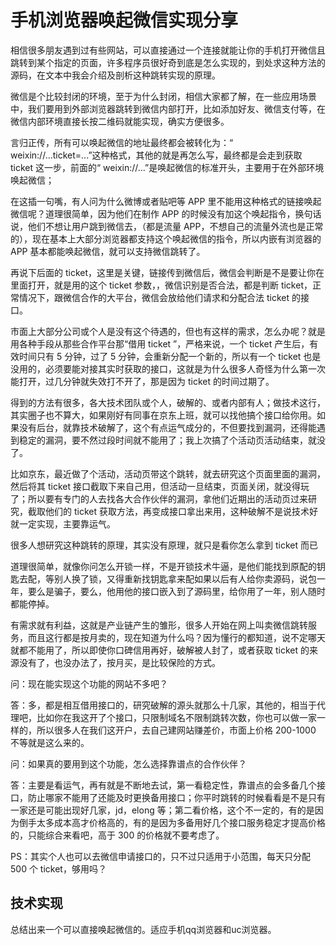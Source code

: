 # 手机浏览器唤起微信实现分享
相信很多朋友遇到过有些网站，可以直接通过一个连接就能让你的手机打开微信且跳转到某个指定的页面，许多程序员很好奇到底是怎么实现的，到处求这种方法的源码，在文本中我会介绍及剖析这种跳转实现的原理。

微信是个比较封闭的环境，至于为什么封闭，相信大家都了解，在一些应用场景中，我们要用到外部浏览器跳转到微信内部打开，比如添加好友、微信支付等，在微信内部环境直接长按二维码就能实现，确实方便很多。

言归正传，所有可以唤起微信的地址最终都会被转化为：“ weixin://...ticket=...”这种格式，其他的就是再怎么写，最终都是会走到获取 ticket 这一步，前面的“ weixin://...”是唤起微信的标准开头，主要用于在外部环境唤起微信；

在这插一句嘴，有人问为什么微博或者贴吧等 APP 里不能用这种格式的链接唤起微信呢？道理很简单，因为他们在制作 APP 的时候没有加这个唤起指令，换句话说，他们不想让用户跳到微信去，（都是流量 APP，不想自己的流量外流也是正常的），现在基本上大部分浏览器都支持这个唤起微信的指令，所以内嵌有浏览器的 APP 基本都能唤起微信，就可以支持微信跳转了。

再说下后面的 ticket，这里是关键，链接传到微信后，微信会判断是不是要让你在里面打开，就是用的这个 ticket 参数，，微信识别是否合法，都是判断 ticket，正常情况下，跟微信合作的大平台，微信会放给他们请求和分配合法 ticket 的接口。

市面上大部分公司或个人是没有这个待遇的，但也有这样的需求，怎么办呢？就是用各种手段从那些合作平台那“借用 ticket ”，严格来说，一个 ticket 产生后，有效时间只有 5 分钟，过了 5 分钟，会重新分配一个新的，所以有一个 ticket 也是没用的，必须要能对接其实时获取的接口，这就是为什么很多人奇怪为什么第一次能打开，过几分钟就失效打不开了，那是因为 ticket 的时间过期了。

得到的方法有很多，各大技术团队或个人，破解的、或者内部有人；做技术这行，其实圈子也不算大，如果刚好有同事在京东上班，就可以找他搞个接口给你用。如果没有后台，就靠技术破解了，这个有点运气成分的，不但要找到漏洞，还得能遇到稳定的漏洞，要不然过段时间就不能用了；我上次搞了个活动页活动结束，就没了。

比如京东，最近做了个活动，活动页带这个跳转，就去研究这个页面里面的漏洞，然后将其 ticket 接口截取下来自己用，但活动一旦结束，页面关闭，就没得玩了；所以要有专门的人去找各大合作伙伴的漏洞，拿他们近期出的活动页过来研究，截取他们的 ticket 获取方法，再变成接口拿出来用，这种破解不是说技术好就一定实现，主要靠运气。

很多人想研究这种跳转的原理，其实没有原理，就只是看你怎么拿到 ticket 而已

道理很简单，就像你问怎么开锁一样，不是开锁技术牛逼，是他们能找到原配的钥匙去配，等别人换了锁，又得重新找钥匙拿来配如果以后有人给你卖源码，说包一年，要么是骗子，要么，他用他的接口嵌入到了源码里，给你用了一年，别人随时都能停掉。

有需求就有利益，这就是产业链产生的雏形，很多人开始在网上叫卖微信跳转服务，而且这行都是按月卖的，现在知道为什么吗？因为懂行的都知道，说不定哪天就都不能用了，所以即使你口碑信用再好，破解被人封了，或者获取 ticket 的来源没有了，也没办法了，按月买，是比较保险的方式。

问：现在能实现这个功能的网站不多吧？

答：多，都是相互借用接口的，研究破解的源头就那么十几家，其他的，相当于代理吧，比如你在我这开了个接口，只限制域名不限制跳转次数，你也可以做一家一样的，所以很多人在我们这开户，去自己建网站赚差价，市面上价格 200-1000 不等就是这么来的。

问：如果真的要用到这个功能，怎么选择靠谱点的合作伙伴？

答：主要是看运气，再有就是不断地去试，第一看稳定性，靠谱点的会多备几个接口，防止哪家不能用了还能及时更换备用接口；你平时跳转的时候看看是不是只有一家还是可能出现好几家，jd，elong 等；第二看价格，这个不一定的，有的是因为倒手太多成本高才价格高的，有的是因为多备用好几个接口服务稳定才提高价格的，只能综合来看吧，高于 300 的价格就不要考虑了。

PS：其实个人也可以去微信申请接口的，只不过只适用于小范围，每天只分配 500 个 ticket，够用吗？

## 技术实现
总结出来一个可以直接唤起微信的。适应手机qq浏览器和uc浏览器。
